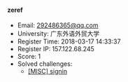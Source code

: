 #### zeref  

* Email: 292486365@qq.com  
* University: 广东外语外贸大学  
* Register Time: 2018-03-17 14:33:37  
* Register IP: 157.122.68.245  
* Score: 1  
* Solved challenges: 
  * [[MISC] signin](https://github.com/SniperOJ/Challenges/blob/master/misc/signin.json)  
